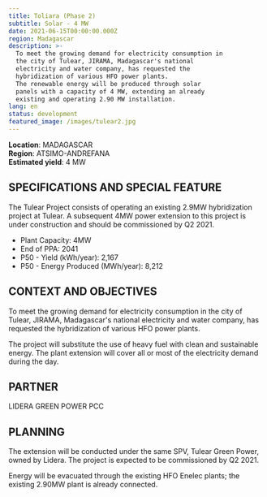 ```yaml
---
title: Toliara (Phase 2)
subtitle: Solar - 4 MW
date: 2021-06-15T00:00:00.000Z
region: Madagascar
description: >-
  To meet the growing demand for electricity consumption in
  the city of Tulear, JIRAMA, Madagascar's national 
  electricity and water company, has requested the 
  hybridization of various HFO power plants. 
  The renewable energy will be produced through solar
  panels with a capacity of 4 MW, extending an already
  existing and operating 2.90 MW installation.
lang: en
status: development
featured_image: /images/tulear2.jpg
---
```

**Location**: MADAGASCAR<br>
**Region**: ATSIMO-ANDREFANA<br>
**Estimated yield**: 4 MW<br>

## SPECIFICATIONS AND SPECIAL FEATURE

The Tulear Project consists of operating an existing 2.9MW hybridization project at Tulear. 
A subsequent 4MW power extension to this project is under construction and should be commissioned by Q2 2021.

* Plant Capacity: 4MW
* End of PPA: 2041
* P50 - Yield (kWh/year): 2,167
* P50 - Energy Produced (MWh/year): 8,212

## CONTEXT AND OBJECTIVES

To meet the growing demand for electricity consumption in the city of Tulear, JIRAMA, Madagascar's national electricity and water company, has requested the hybridization of various HFO power plants. 

The project will substitute the use of heavy fuel with clean and sustainable energy. The plant extension will cover all or most of the electricity demand during the day. 

## PARTNER

LIDERA GREEN POWER PCC

## PLANNING

The extension will be conducted under the same SPV, Tulear Green Power, owned by Lidera. The project is expected to be commissioned by Q2 2021. 

Energy will be evacuated through the existing HFO Enelec plants; the existing 2.90MW plant is already connected.

